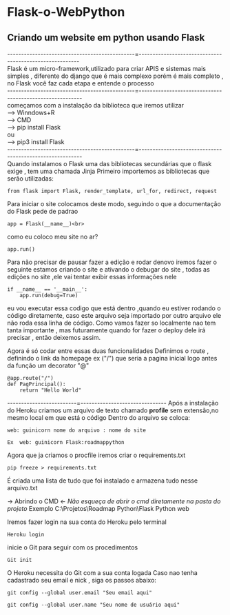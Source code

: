 # Flask-o-WebPython
## Criando um website em python usando Flask

----------------------------------------------=--------------------------------------------------------<br>
Flask é  um micro-framework,utilizado para criar APIS e sistemas mais simples , diferente do django que é mais complexo porém é mais completo , no Flask você faz cada etapa e entende o processo<br>
----------------------------------------------=---------------------------------------------------------<br>
começamos com a instalação da biblioteca que iremos utilizar<br>
--> Winndows+R <br>
--> CMD <br>
--> pip install Flask <br>
    ou <br>
--> pip3 install Flask <br>
----------------------------------------------=---------------------------------------------------------<br>
Quando instalamos o Flask uma das bibliotecas secundárias que o flask exige , tem uma chamada Jinja 
Primeiro importemos as bibliotecas que serão utilizadas:
```
from flask import Flask, render_template, url_for, redirect, request
```

Para iniciar o site colocamos deste modo, seguindo o que a documentação do Flask pede de padrao<br>
```
app = Flask(__name__)<br>
```

como eu coloco meu site no ar?
```
app.run()
```
Para não precisar de pausar fazer a edição e rodar denovo iremos fazer o seguinte
estamos criando o site e ativando o debugar do site , todas as edições no site ,ele vai tentar exibir essas informações nele
```
if __name__ == '__main__':
    app.run(debug=True)
```
eu vou executar essa codigo que está dentro ,quando eu estiver rodando o código diretamente, 
caso este arquivo seja importado por outro arquivo ele não roda essa linha de código.
Como vamos fazer so localmente nao tem tanta importante , mas futuramente quando for fazer o deploy dele irá precisar , 
então deixemos assim.

Agora é só codar entre essas duas funcionalidades
Definimos o route , definindo o link da homepage ex ("/") que seria a pagina inicial
logo antes da função um decorator "@" 
```
@app.route("/")
def PagPrincipal():
    return "Hello World"
```
-------------------------=-------------------------------
Após a instalação do Heroku criamos um arquivo de texto chamado **profile** sem extensão,no mesmo local em que está o código
Dentro do arquivo se coloca:
```
web: guinicorn nome do arquivo : nome do site
```
```
Ex  web: guinicorn Flask:roadmappython
```
Agora que ja criamos o procfile iremos criar o requirements.txt
```
pip freeze > requirements.txt
```
É criada uma lista de tudo que foi instalado e armazena tudo nesse arquivo.txt


-> Abrindo o CMD <-
_Não esqueça de abrir o cmd diretamente na pasta do projeto_
Exemplo C:\Projetos\Roadmap Python\Flask Python web

Iremos fazer login na sua conta do Heroku pelo terminal
```
Heroku login
```

inicie o Git para seguir com os procedimentos
```
Git init
```
O Heroku necessita do Git com a sua conta logada
Caso nao tenha cadastrado seu email e nick , siga os passos abaixo:
```
git config --global user.email "Seu email aqui"
```
```
git config --global user.name "Seu nome de usuário aqui"
```
